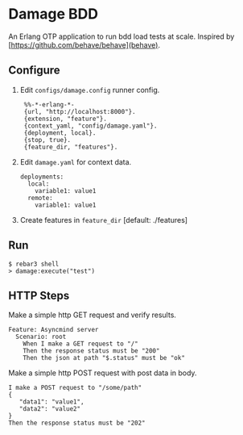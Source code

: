 Damage BDD
==========

An Erlang OTP application to run bdd load tests at scale.
Inspired by [https://github.com/behave/behave](behave).

Configure
---------

1. Edit `configs/damage.config` runner config.

   ```
    %%-*-erlang-*- 
    {url, "http://localhost:8000"}.
    {extension, "feature"}.
    {context_yaml, "config/damage.yaml"}.
    {deployment, local}.
    {stop, true}.
    {feature_dir, "features"}.
   ```

2. Edit `damage.yaml` for context data.
   ```
   deployments:
     local:
       variable1: value1
     remote:
       variable1: value1
   ```
3. Create features in `feature_dir` [default: ./features]

Run
-----

    $ rebar3 shell
    > damage:execute("test")


HTTP Steps
---------

Make a simple http GET request and verify results.
```
Feature: Asyncmind server
  Scenario: root
    When I make a GET request to "/"
    Then the response status must be "200"
    Then the json at path "$.status" must be "ok"
```

Make a simple http POST request with post data in body.

```
I make a POST request to "/some/path"
{
   "data1": "value1", 
   "data2": "value2"
}
Then the response status must be "202"
```
